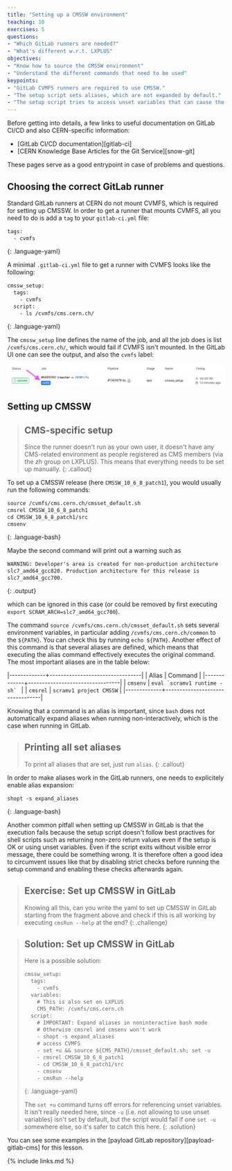 ```yaml
---
title: "Setting up a CMSSW environment"
teaching: 10
exercises: 5
questions:
- "Which GitLab runners are needed?"
- "What's different w.r.t. LXPLUS"
objectives:
- "Know how to source the CMSSW environment"
- "Understand the different commands that need to be used"
keypoints:
- "GitLab CVMFS runners are required to use CMSSW."
- "The setup script sets aliases, which are not expanded by default."
- "The setup script tries to access unset variables that can cause the CI to fail when using strict shell scripting checks."
---
```

Before getting into details, a few links to useful documentation on GitLab
CI/CD and also CERN-specific information:

- [GitLab CI/CD documentation][gitlab-ci]
- [CERN Knowledge Base Articles for the Git Service][snow-git]

These pages serve as a good entrypoint in case of problems and questions.

## Choosing the correct GitLab runner

Standard GitLab runners at CERN do not mount CVMFS, which is required for
setting up CMSSW. In order to get a runner that mounts CVMFS, all you need
to do is add a `tag` to your `gitlab-ci.yml` file:

~~~
tags:
  - cvmfs
~~~
{: .language-yaml}

A minimal `.gitlab-ci.yml` file to get a runner with CVMFS looks like the following:

~~~
cmssw_setup:
  tags:
    - cvmfs
  script:
    - ls /cvmfs/cms.cern.ch/
~~~
{: .language-yaml}

The `cmssw_setup` line defines the name of the job, and all the job does is
list `/cvmfs/cms.cern.ch/`, which would fail if CVMFS isn't mounted. In the
GitLab UI one can see the output, and also the `cvmfs` label:

![A job with a GitLab CVMFS Runner showing the cvmfs label](../fig/cvmfs_tag.png)

## Setting up CMSSW

> ## CMS-specific setup
> Since the runner doesn't run as your own user, it doesn't have any
> CMS-related environment as people registered as CMS members (via the _zh_
> group on LXPLUS). This means that everything needs to be set up manually.
{: .callout}

To set up a CMSSW release (here `CMSSW_10_6_8_patch1`), you would usually
run the following commands:

~~~
source /cvmfs/cms.cern.ch/cmsset_default.sh
cmsrel CMSSW_10_6_8_patch1
cd CMSSW_10_6_8_patch1/src
cmsenv
~~~
{: .language-bash}

Maybe the second command will print out a warning such as

~~~
WARNING: Developer's area is created for non-production architecture slc7_amd64_gcc820. Production architecture for this release is slc7_amd64_gcc700.
~~~
{: .output}

which can be ignored in this case (or could be removed by first executing
`export SCRAM_ARCH=slc7_amd64_gcc700`).

The command `source /cvmfs/cms.cern.ch/cmsset_default.sh` sets several
environment variables, in particular adding `/cvmfs/cms.cern.ch/common` to
the `${PATH}`. You can check this by running `echo ${PATH}`. Another effect
of this command is that several aliases are defined, which means that
executing the alias command effectively executes the original command. The
most important aliases are in the table below:

|-------------+---------------------------------|
| Alias       | Command                         |
|-------------+---------------------------------|
| `cmsenv`    | ``eval `scramv1 runtime -sh` `` |
| `cmsrel`    | `scramv1 project CMSSW`         |
|-------------+---------------------------------|

Knowing that a command is an alias is important, since `bash` does not
automatically expand aliases when running non-interactively, which is the
case when running in GitLab.

> ## Printing all set aliases
> To print all aliases that are set, just run `alias`.
{: .callout}

In order to make aliases work in the GitLab runners, one needs to explicitely
enable alias expansion:

~~~
shopt -s expand_aliases
~~~
{: .language-bash}

Another common pitfall when setting up CMSSW in GitLab is that the execution
fails because the setup script doesn't follow best practives for shell
scripts such as returning non-zero return values even if the setup is OK or
using unset variables. Even if the script exits without visible error message,
there could be something wrong. It is therefore often a good idea to
circumvent issues like that by disabling strict checks before running the
setup command and enabling these checks afterwards again.

> ## Exercise: Set up CMSSW in GitLab
> Knowing all this, can you write the yaml to set up CMSSW in GitLab starting from the fragment above and check if this is all working by executing `cmsRun --help` at the end?
{: .challenge}

> ## Solution: Set up CMSSW in GitLab
> Here is a possible solution:
>
> ~~~
> cmssw_setup:
>   tags:
>     - cvmfs
>   variables:
>     # This is also set on LXPLUS
>     CMS_PATH: /cvmfs/cms.cern.ch
>   script:
>     # IMPORTANT: Expand aliases in noninteractive bash mode
>     # Otherwise cmsrel and cmsenv won't work
>     - shopt -s expand_aliases
>     # access CVMFS
>     - set +u && source ${CMS_PATH}/cmsset_default.sh; set -u
>     - cmsrel CMSSW_10_6_8_patch1
>     - cd CMSSW_10_6_8_patch1/src
>     - cmsenv
>     - cmsRun --help
> ~~~
> {: .language-yaml}
>
> The `set +u` command turns off errors for referencing unset variables. It isn't really needed here, since `-u` (i.e. not allowing to use unset variables) isn't set by default, but the script would fail if one `set -u` somewhere else, so it's safer to catch this here.
{: .solution}

You can see some examples in the [payload GitLab repository][payload-gitlab-cms] for this lesson.

{% include links.md %}
